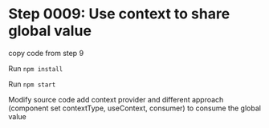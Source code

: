 # Step 0009: Use context to share global value

copy code from step 9

Run `npm install`

Run `npm start`

Modify source code add context provider and different approach (component set contextType, useContext, consumer) to consume the global value
